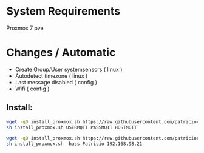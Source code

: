 
# System Requirements


Proxmox 7 pve

# Changes / Automatic

- Create Group/User systemsensors ( linux )
- Autodetect timezone ( linux )
- Last message disabled ( config )
- Wifi ( config )

## Install:


```bash
wget -qO install_proxmox.sh https://raw.githubusercontent.com/patriciocl/system_sensors/master/contrib/proxmox/install_proxmox.sh
sh install_proxmox.sh USERMQTT PASSMQTT HOSTMQTT
```


```bash
wget -qO install_proxmox.sh https://raw.githubusercontent.com/patriciocl/system_sensors/master/contrib/proxmox/install_proxmox.sh
sh install_proxmox.sh  hass Patricio 192.168.98.21
```
